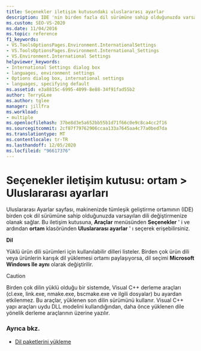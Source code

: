 ```yaml
---
title: Seçenekler iletişim kutusundaki uluslararası ayarlar
description: IDE 'nin birden fazla dil sürümüne sahip olduğunuzda varsayılan dili değiştirmek için ortam bölümündeki uluslararası ayarlar sayfasını nasıl kullanacağınızı öğrenin.
ms.custom: SEO-VS-2020
ms.date: 11/04/2016
ms.topic: reference
f1_keywords:
- VS.ToolsOptionsPages.Environment.InternationalSettings
- VS.ToolsOptionsPages.Environment.International_Settings
- VS.Environment.International Settings
helpviewer_keywords:
- International Settings dialog box
- languages, environment settings
- Options dialog box, international settings
- languages, specifying default
ms.assetid: e3a8815c-6995-4099-8e88-34f91fad55b2
author: TerryGLee
ms.author: tglee
manager: jillfra
ms.workload:
- multiple
ms.openlocfilehash: 37be8d3e5a652bb55b1d71f66c0e9c8ca4cc2f16
ms.sourcegitcommit: 2cf87f79762906ccaa133a7645aa4c77a0bed7da
ms.translationtype: MT
ms.contentlocale: tr-TR
ms.lasthandoff: 12/05/2020
ms.locfileid: "96617376"
---
```

# <a name="options-dialog-box-environment--international-settings"></a>Seçenekler iletişim kutusu: ortam \> Uluslararası ayarları

Uluslararası Ayarlar sayfası, makinenizde tümleşik geliştirme ortamının (IDE) birden çok dil sürümüne sahip olduğunuzda varsayılan dili değiştirmenize olanak sağlar. Bu iletişim kutusuna, **Araçlar** menüsünden **Seçenekler** ' i ve ardından **ortam** klasöründen **Uluslararası ayarlar** ' ı seçerek erişebilirsiniz.

**Dil**

Yüklü ürün dili sürümleri için kullanılabilir dilleri listeler. Birden çok ürün dili veya ürünlerin karışık dil yüklemesi ortamı paylaşıyorsa, dil seçimi **Microsoft Windows Ile aynı** olarak değiştirilir.

> [!CAUTION]
> Birden çok dilin yüklü olduğu bir sistemde, Visual C++ derleme araçları (cl.exe, link.exe, nmake.exe, bscmake.exe ve ilgili dosyalar) bu ayardan etkilenmez. Bu araçlar, yüklenen son dilin sürümünü kullanır. Visual C++ yapı araçları uydu DLL modelini kullandığından, daha önce yüklenen dile yönelik derleme araçlarının üzerine yazılır.

### <a name="see-also"></a>Ayrıca bkz.

- [Dil paketlerini yükleme](../../install/install-visual-studio.md#step-6---install-language-packs-optional)
